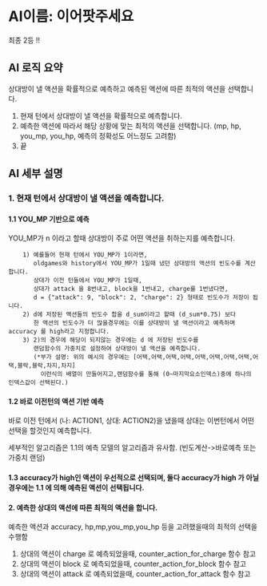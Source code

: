 # AI이름: 이어팟주세요

최종 2등 !!

## AI 로직 요약

상대방이 낼 액션을 확률적으로 예측하고 예측된 액션에 따른 최적의 액션을 선택합니다. 

1. 현재 턴에서 상대방이 낼 액션을 확률적으로 예측합니다.
2. 예측한 액션에 따라서 해당 상황에 맞는 최적의 액션을 선택합니다.
   (mp, hp, you_mp, you_hp, 예측의 정확성도 어느정도 고려함)
3. 끝

## AI 세부 설명 

### 1. 현재 턴에서 상대방이 낼 액션을 예측합니다.
  
#### 1.1 YOU_MP 기반으로 예측

YOU_MP가 n 이라고 할때 상대방이 주로 어떤 액션을 취하는지를 예측합니다. 
```
    1) 예를들어 현재 턴에서 YOU_MP가 1이라면, 
       oldgames와 history에서 YOU_MP가 1일때 냈던 상대방의 액션의 빈도수를 계산합니다.
       상대가 이전 턴들에서 YOU_MP가 1일때, 
       상대가 attack 을 8번내고, block을 1번내고, charge를 1번냈다면,
       d = {"attack": 9, "block": 2, "charge": 2} 형태로 빈도수가 저장이 됩니다. 
    2) d에 저장된 액션들의 빈도수 합을 d_sum이라고 할때 (d_sum*0.75) 보다 
       한 액션의 빈도수가 더 많을경우에는 이를 상대방이 낼 액션이라고 예측하며 accuracy 를 high라고 지정합니다.
    3) 2)의 경우에 해당이 되지않는 경우에는 d 에 저장된 빈도수를 
       랜덤함수의 가중치로 설정하여 상대방이 낼 액션을 예측합니다. 
       (*부가 설명: 위의 예시의 경우에는 [어택,어택,어택,어택,어택,어택,어택,어택,어택,블락,블락,차지,차지] 
         이런식의 배열이 만들어지고,랜덤함수를 통해 (0~마지막요소인덱스)중에 하나의 인덱스값이 선택된다.)
```

#### 1.2 바로 이전턴의 액션 기반 예측
바로 이전 턴에서 (나: ACTION1, 상대: ACTION2)을 냈을때 상대는 이번턴에서 어떤 선택을 할것인지 예측합니다.

세부적인 알고리즘은 1.1의 예측 모델의 알고리즘과 유사함. (빈도계산->바로예측 또는 가중치 랜덤)
  
#### 1.3 accuracy가 high인 액션이 우선적으로 선택되며, 둘다 accuracy가 high 가 아닐경우에는 1.1 에 의해 예측된 액션이 선택됩니다.

#### 2. 예측한 상대의 액션에 따른 최적의 액션을 합니다. 

예측한 액션과 accuracy, hp,mp,you_mp,you_hp 등을 고려했을때의 최적의 선택을 수행함

1. 상대의 액션이 charge 로 예측되었을때, counter_action_for_charge 함수 참고
2. 상대의 액션이 block  로 예측되었을때, counter_action_for_block 함수 참고
3. 상대의 액션이 attack 로 예측되었을때, counter_action_for_attack 함수 참고

